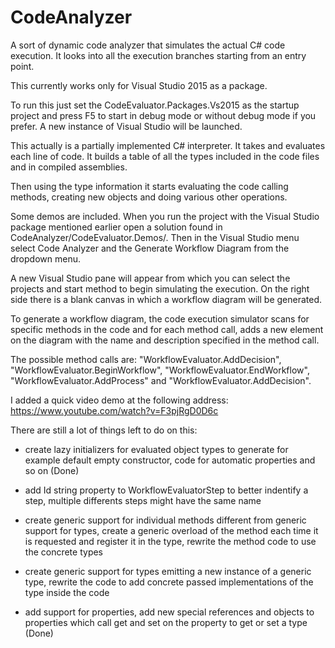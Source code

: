 # CodeAnalyzer
A sort of dynamic code analyzer that simulates the actual C# code execution. It looks into all the execution branches starting from an entry point.

This currently works only for Visual Studio 2015 as a package. 

To run this just set the CodeEvaluator.Packages.Vs2015 as the startup project and press F5 to start in debug mode or without debug mode if you prefer. A new instance of Visual Studio will be launched.

This actually is a partially implemented C# interpreter. It takes and evaluates each line of code. It builds a table of all the types included in the code files and in compiled assemblies.

Then using the type information it starts evaluating the code calling methods, creating new objects and doing various other operations.

Some demos are included. When you run the project with the Visual Studio package mentioned earlier open a solution found in CodeAnalyzer/CodeEvaluator.Demos/. Then in the Visual Studio menu select Code Analyzer and the Generate Workflow Diagram from the dropdown menu.

A new Visual Studio pane will appear from which you can select the projects and start method to begin simulating the execution. On the right side there is a blank canvas in which a workflow diagram will be generated. 

To generate a workflow diagram, the code execution simulator scans for specific methods in the code and for each method call, adds a new element on the diagram with the name and description specified in the method call.

The possible method calls are: "WorkflowEvaluator.AddDecision", "WorkflowEvaluator.BeginWorkflow", "WorkflowEvaluator.EndWorkflow", "WorkflowEvaluator.AddProcess" and "WorkflowEvaluator.AddDecision".

I added a quick video demo at the following address: https://www.youtube.com/watch?v=F3pjRgD0D6c

There are still a lot of things left to do on this:

- create lazy initializers for evaluated object types to generate for example default empty constructor, code for automatic properties and so on (Done)

- add Id string property to WorkflowEvaluatorStep to better indentify a step, multiple differents steps might have the same name

- create generic support for individual methods different from generic support for types, create a generic overload of the method each time it is requested and register it in the type, rewrite the method code to use the concrete types

- create generic support for types emitting a new instance of a generic type, rewrite the code to add concrete passed implementations of the type inside the code

- add support for properties, add new special references and objects to properties which call get and set on the property to get or set a type (Done)
